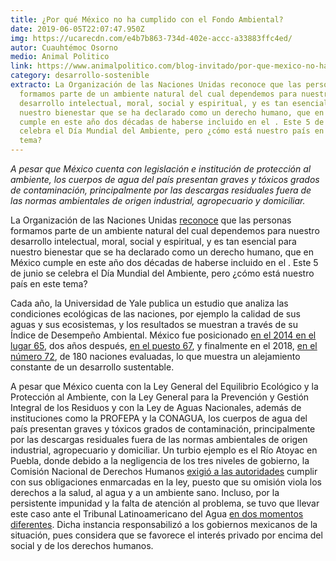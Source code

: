 ```yaml
---
title: ¿Por qué México no ha cumplido con el Fondo Ambiental?
date: 2019-06-05T22:07:47.950Z
img: https://ucarecdn.com/e4b7b863-734d-402e-accc-a33883ffc4ed/
autor: Cuauhtémoc Osorno
medio: Animal Politico
link: https://www.animalpolitico.com/blog-invitado/por-que-mexico-no-ha-cumplido-con-el-fondo-ambiental/
category: desarrollo-sostenible
extracto: La Organización de las Naciones Unidas reconoce que las personas
  formamos parte de un ambiente natural del cual dependemos para nuestro
  desarrollo intelectual, moral, social y espiritual, y es tan esencial para
  nuestro bienestar que se ha declarado como un derecho humano, que en México
  cumple en este año dos décadas de haberse incluido en el . Este 5 de junio se
  celebra el Día Mundial del Ambiente, pero ¿cómo está nuestro país en este
  tema?
---
```

*A pesar que México cuenta con legislación e institución de protección al ambiente, los cuerpos de agua del país presentan graves y tóxicos grados de contaminación, principalmente por las descargas residuales fuera de las normas ambientales de origen industrial, agropecuario y domiciliar.*

La Organización de las Naciones Unidas [reconoce](https://www.un.org/es/events/environmentday/) que las personas formamos parte de un ambiente natural del cual dependemos para nuestro desarrollo intelectual, moral, social y espiritual, y es tan esencial para nuestro bienestar que se ha declarado como un derecho humano, que en México cumple en este año dos décadas de haberse incluido en el . Este 5 de junio se celebra el Día Mundial del Ambiente, pero ¿cómo está nuestro país en este tema?

Cada año, la Universidad de Yale publica un estudio que analiza las condiciones ecológicas de las naciones, por ejemplo la calidad de sus aguas y sus ecosistemas, y los resultados se muestran a través de su Índice de Desempeño Ambiental. México fue posicionado [en el 2014 en el lugar 65](http://www.ciesin.org/documents/2014_epi_report.pdf), dos años después, [en el puesto 67](http://cdn.plataformaurbana.cl/wp-content/uploads/2016/02/yale-epi-2016_report_results-1000x647.jpg), y finalmente en el 2018, [en el número 72](https://epi.envirocenter.yale.edu/downloads/epi2018policymakerssummaryv01.pdf), de 180 naciones evaluadas, lo que muestra un alejamiento constante de un desarrollo sustentable.

A pesar que México cuenta con la Ley General del Equilibrio Ecológico y la Protección al Ambiente, con la Ley General para la Prevención y Gestión Integral de los Residuos y con la Ley de Aguas Nacionales, además de instituciones como la PROFEPA y la CONAGUA, los cuerpos de agua del país presentan graves y tóxicos grados de contaminación, principalmente por las descargas residuales fuera de las normas ambientales de origen industrial, agropecuario y domiciliar. Un turbio ejemplo es el Río Atoyac en Puebla, donde debido a la negligencia de los tres niveles de gobierno, la Comisión Nacional de Derechos Humanos [exigió a las autoridades](http://www.cndh.org.mx/sites/all/doc/Comunicados/2017/Com_2017_083.pdf) cumplir con sus obligaciones enmarcadas en la ley, puesto que su omisión viola los derechos a la salud, al agua y a un ambiente sano. Incluso, por la persistente impunidad y la falta de atención al problema, se tuvo que llevar este caso ante el Tribunal Latinoamericano del Agua [en dos momentos diferentes](http://www.tragua.com/wp-content/uploads/2019/03/Veredicto_Atoyac_finalconfirmas.docx.pdf). Dicha instancia responsabilizó a los gobiernos mexicanos de la situación, pues considera que se favorece el interés privado por encima del social y de los derechos humanos.